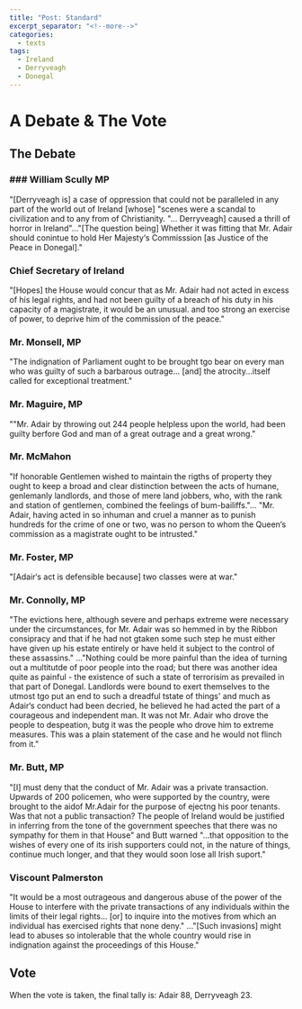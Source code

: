 ```yaml
---
title: "Post: Standard"
excerpt_separator: "<!--more-->"
categories:
  - texts
tags:
  - Ireland
  - Derryveagh
  - Donegal
---
```

# A Debate & The Vote
## The Debate
###  ### William Scully MP  
"[Derryveagh is] a case of oppression that could not be paralleled in any part of the world out of Ireland [whose] "scenes were a scandal to civilization and to any from of Christianity. "... Derryveagh] caused a thrill of horror in Ireland"..."[The question being] Whether it was fitting that Mr. Adair should conintue to hold Her Majesty‘s Commisssion [as Justice of the Peace in Donegal]."  
<!--more-->
### Chief Secretary of Ireland
"[Hopes] the House would concur that as Mr. Adair had not acted in excess of his legal rights, and had not been guilty of a breach of his duty in his capacity of a magistrate, it would be an unusual. and too strong an exercise of power, to deprive him of the commission of the peace."  

### Mr. Monsell, MP
"The indignation of Parliament ought to be brought tgo bear on every man who was guilty of such a barbarous outrage... [and] the atrocity...itself called for exceptional treatment."  

### Mr. Maguire, MP
""Mr. Adair by throwing out 244 people helpless upon the world, had been guilty berfore God and man of a great outrage and a great wrong."  

### Mr. McMahon
"If honorable Gentlemen wished to maintain the rigths of property they ought to keep a broad and clear distinction between the acts of humane, genlemanly landlords, and those of mere land jobbers, who, with the rank and station of gentlemen, combined the feelings of bum-bailiffs."... "Mr. Adair, having acted in so inhuman and cruel a manner as to punish hundreds for the crime of one or two, was no person to whom the Queen‘s commission as a magistrate ought to be intrusted."  

### Mr. Foster, MP
"[Adair‘s act is defensible because] two classes were at war."  

### Mr. Connolly, MP  
"The evictions here, although severe and perhaps extreme were necessary under the circumstances, for Mr. Adair was so hemmed in by the Ribbon consipracy and that if he had not gtaken some such step he must either have given up his estate entirely or have held it subject to the control of these assassins." ..."Nothing could be more painful than the idea of turning out a multitutde of poor people into the road; but there was another idea quite as painful - the existence of such a state of terrorisim as prevailed in that part of Donegal. Landlords were bound to exert themselves to the utmost tgo put an end to such a dreadful tstate of things' and much as Adair‘s conduct had been decried, he believed he had acted the part of a courageous and independent man. It was not Mr. Adair who drove the people to despeation, butg it was the people who drove him to extreme measures. This was a plain statement of the case and he would not flinch from it."  

### Mr. Butt, MP
"[I] must deny that the conduct of Mr. Adair was a private transaction. Upwards of 200 policemen, who were supported by the country, were brought to the aidof Mr.Adair for the purpose of ejectng his poor tenants. Was that not a public transaction? The people of Ireland would be justified in inferring from the tone of the government speeches that there was no sympathy for them in that House" and Butt warned "...that opposition to the wishes of every one of its irish supporters could not, in the nature of things, continue much longer, and that they would soon lose all Irish suport."  

### Viscount Palmerston  
"It would be a most outrageous and dangerous abuse of the power of the House to interfere with the private transactions of any individuals within the limits of their legal rights... [or] to inquire into the motives from which an individual has exercised rights that none deny." ..."[Such invasions] might lead to abuses so intolerable that the whole country would rise in indignation against the proceedings of this House."  

##  Vote
When the vote is taken, the final tally is: Adair 88, Derryveagh 23.  
